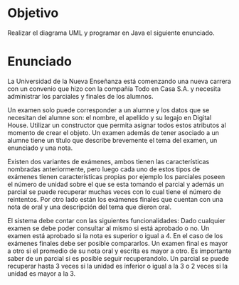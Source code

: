 # Objetivo
Realizar el diagrama UML y programar en Java el siguiente enunciado.

# Enunciado
La Universidad de la Nueva Enseñanza está comenzando una nueva carrera con un
convenio que hizo con la compañía Todo en Casa S.A. y necesita administrar los parciales y
finales de los alumnos.

Un examen solo puede corresponder a un alumne y los datos que se necesitan del alumne
son: el nombre, el apellido y su legajo en Digital House. Utilizar un constructor que permita
asignar todos estos atributos al momento de crear el objeto.
Un examen además de tener asociado a un alumne tiene un título que describe
brevemente el tema del examen, un enunciado y una nota.

Existen dos variantes de exámenes, ambos tienen las características nombradas
anteriormente, pero luego cada uno de estos tipos de exámenes tienen características
propias por ejemplo los parciales poseen el número de unidad sobre el que se esta
tomando el parcial y además un parcial se puede recuperar muchas veces con lo cual tiene
el número de reintentos. Por otro lado están los exámenes finales que cuentan con una
nota de oral y una descripción del tema que dieron oral.

El sistema debe contar con las siguientes funcionalidades:
Dado cualquier examen se debe poder consultar al mismo si está aprobado o no. Un
examen está aprobado si la nota es superior o igual a 4.
En el caso de los exámenes finales debe ser posible compararlos. Un examen final es
mayor a otro si el promedio de su nota oral y escrita es mayor a otro.
Es importante saber de un parcial si es posible seguir recuperandolo. Un parcial se
puede recuperar hasta 3 veces si la unidad es inferior o igual a la 3 o 2 veces si la unidad es
mayor a la 3.